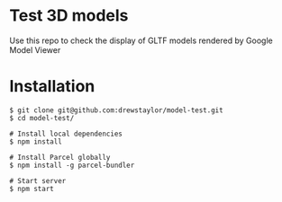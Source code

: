 # Test 3D models

Use this repo to check the display of GLTF models rendered by Google Model Viewer

# Installation
```
$ git clone git@github.com:drewstaylor/model-test.git
$ cd model-test/

# Install local dependencies
$ npm install

# Install Parcel globally
$ npm install -g parcel-bundler

# Start server
$ npm start
```